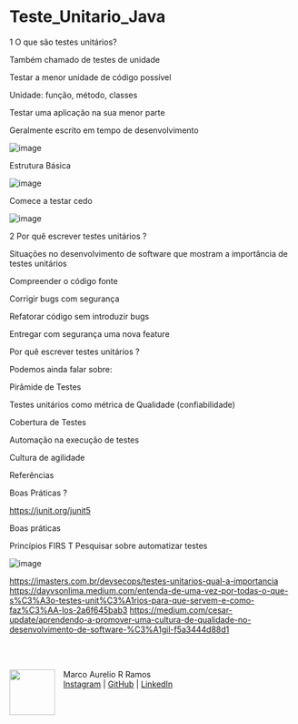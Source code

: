 



# Teste_Unitario_Java

1 O que são testes unitários?

Também chamado de testes de unidade

Testar a menor unidade de código possível

Unidade: função, método, classes

Testar uma aplicação na sua menor parte

Geralmente escrito em tempo de desenvolvimento

![image](https://user-images.githubusercontent.com/99621895/186979441-9c4b58c5-b308-403c-9fd3-42a33d70afd7.png)

Estrutura Básica

![image](https://user-images.githubusercontent.com/99621895/186980451-6d63437d-2a11-430f-834a-6b69872dde36.png)

Comece a testar cedo

![image](https://user-images.githubusercontent.com/99621895/186980722-5101cd1f-e5f3-4b7c-8d78-43d17ca8f405.png)


2 Por quê escrever testes unitários ?

Situações no desenvolvimento de software que mostram a importância de testes unitários

Compreender o código fonte

Corrigir bugs com segurança

Refatorar código sem introduzir bugs

Entregar com segurança uma nova feature

Por quê escrever testes unitários ?

Podemos ainda falar sobre:

Pirâmide de Testes

Testes unitários como métrica de Qualidade (confiabilidade)

Cobertura de Testes

Automação na execução de testes

Cultura de agilidade

Referências

Boas Práticas ?

https://junit.org/junit5

Boas práticas

Princípios FIRS
T
Pesquisar sobre automatizar testes

![image](https://user-images.githubusercontent.com/99621895/186980910-321810e3-e363-41e5-8f62-b13ca0138500.png)



https://imasters.com.br/devsecops/testes-unitarios-qual-a-importancia
https://dayvsonlima.medium.com/entenda-de-uma-vez-por-todas-o-que-s%C3%A3o-testes-unit%C3%A1rios-para-que-servem-e-como-faz%C3%AA-los-2a6f645bab3
https://medium.com/cesar-update/aprendendo-a-promover-uma-cultura-de-qualidade-no-desenvolvimento-de-software-%C3%A1gil-f5a3444d88d1


</p>
<br/><br/>
<p>
    <img align=left margin=10 width=80 src="https://avatars.githubusercontent.com/u/99621895?s=400&u=6fc34c3626dca02a7ffaf540e887dd687fd93159&v=4"/>
    <p>&nbsp&nbsp&nbspMarco Aurelio R Ramos<br>
    &nbsp&nbsp&nbsp<a href="https://www.instagram.com/marcoqualityassurance/">Instagram</a>&nbsp;|&nbsp;<a href="https://github.com/testingmarco">GitHub</a>&nbsp;|&nbsp;<a href="https://www.linkedin.com/in/marcoa100/">LinkedIn</a>
  </p>





